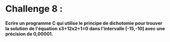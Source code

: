 # Challenge 8 :

#### Ecrire un programme C qui utilise le principe de dichotomie pour trouver la solution de l'équation x3+12x2+1=0 dans l'intervalle [-15,-10] avec une précision de 0,00001.